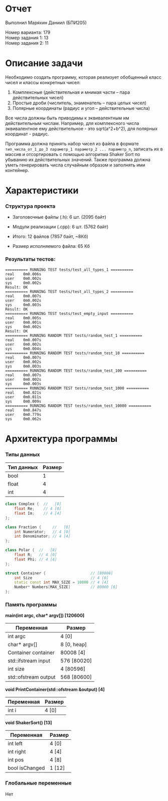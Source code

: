 # Отчет

Выполнил Маряхин Даниил (БПИ205)

Номер варианта: 179 \
Номер задания 1: 13 \
Номер задания 2: 11 

# Описание задачи

Необходимо создать программу, которая реализует обобщенный класс чисел и классы конкретных чисел:
1. Комплексные (действительная и мнимая части – пара действительных чисел)
2. Простые дроби (числитель, знаменатель – пара целых чисел)
3. Полярные координаты (радиус и угол – действительные числа)

Все числа должны быть приводимы к эквивалентным им действительным числам.
Например, для комплексного числа эквивалентное ему действительное - это sqrt(a^2+b^2), для полярных координат - радиус.

Программа должна принять набор чисел из файла в формате ```тип_числа_от_1_до_3 параметр_1 параметр_2 ... параметр_n```,
записать их в массив и отсортировать с помощью алгоритма Shaker Sort по убыванию их действительных значений. 
Также программа должна уметь генерировать числа случайным образом и заполнять ими контейнер.

# Характеристики

### Структура проекта

- Заголовочные файлы (.h): 6 шт. (2095 байт)
- Модули реализации (.cpp): 6 шт. (5762 байт)
- Итого: 12 файлов (7857 байт, ~8Кб)


- Размер исполняемого файла: 65 Кб

### Результаты тестов:
```
========== RUNNING TEST tests/test_all_types_1 ==========
real    0m0.006s
user    0m0.002s
sys     0m0.002s
Result: OK
========== RUNNING TEST tests/test_all_types_2 ==========
real    0m0.007s
user    0m0.002s
sys     0m0.003s
Result: OK
========== RUNNING TEST tests/test_empty_input ==========
real    0m0.005s
user    0m0.001s
sys     0m0.002s
Result: OK
========== RUNNING RANDOM TEST tests/random_test_1 ==========
real    0m0.007s
user    0m0.002s
sys     0m0.004s
========== RUNNING RANDOM TEST tests/random_test_10 ==========
real    0m0.007s
user    0m0.002s
sys     0m0.003s
========== RUNNING RANDOM TEST tests/random_test_100 ==========
real    0m0.007s
user    0m0.002s
sys     0m0.003s
========== RUNNING RANDOM TEST tests/random_test_1000 ==========
real    0m0.021s
user    0m0.011s
sys     0m0.009s
========== RUNNING RANDOM TEST tests/random_test_10000 ==========
real    0m0.847s
user    0m0.779s
sys     0m0.062s
```

# Архитектура программы

### Типы данных

| Тип данных | Размер |
|------------|--------|
| bool       | 1      |
| float      | 4      |
| int        | 4      |

```c++
class Complex {  //   [8]
    float Re;    // 4 [0]
    float Im;    // 4 [4]
};
```

```c++
class Fraction {     //   [8]
    int Numerator;   // 4 [0]
    int Denominator; // 4 [4]
};
```

```c++
class Polar {  //   [8]
    float R;   // 4 [0]
    float Phi; // 4 [4]
};
```

```c++
struct Container {                    // [80008]
    int Size                          // 4 [0]
    static const int MAX_SIZE = 10000 // 4 [4]
    Number* Numbers[MAX_SIZE]         // 80000 [8]
};
```

### Память программы

**main(int argc, char\* argv[]) [120600]**

| Переменная              | Размер       |
|-------------------------|--------------|
| int argc                | 4 [0]        |
| char* argv[]            | 8 [0, heap]  |
| Container container     | 80008 [4]    |
| std::ifstream input     | 576 [80020]  |
| int size                | 4 [80596]    |
| std::ofstream output    | 568 [80600]  |

**void PrintContainer(std::ofstream &output) [4]**

| Переменная              | Размер       |
|-------------------------|--------------|
| int i                   | 4 [0]        |

**void ShakerSort() [13]**

| Переменная              | Размер       |
|-------------------------|--------------|
| int left                | 4 [0]        |
| int right               | 4 [4]        |
| int pos                 | 4 [8]        |
| bool isChanged          | 1 [12]       |

### Глобальные переменные

Нет